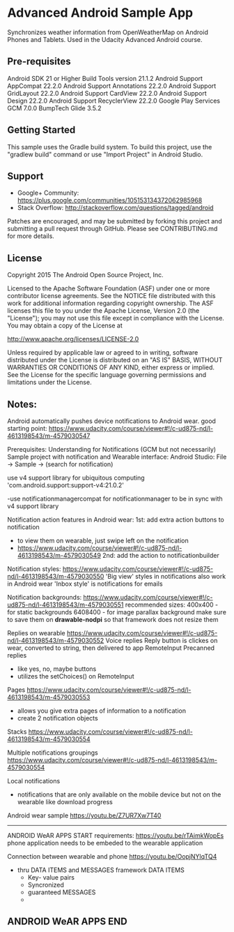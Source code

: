 Advanced Android Sample App
===================================

Synchronizes weather information from OpenWeatherMap on Android Phones and Tablets. Used in the Udacity Advanced Android course.

Pre-requisites
--------------
Android SDK 21 or Higher
Build Tools version 21.1.2
Android Support AppCompat 22.2.0
Android Support Annotations 22.2.0
Android Support GridLayout 22.2.0
Android Support CardView 22.2.0
Android Support Design 22.2.0
Android Support RecyclerView 22.2.0
Google Play Services GCM 7.0.0
BumpTech Glide 3.5.2


Getting Started
---------------
This sample uses the Gradle build system.  To build this project, use the
"gradlew build" command or use "Import Project" in Android Studio.

Support
-------

- Google+ Community: https://plus.google.com/communities/105153134372062985968
- Stack Overflow: http://stackoverflow.com/questions/tagged/android

Patches are encouraged, and may be submitted by forking this project and
submitting a pull request through GitHub. Please see CONTRIBUTING.md for more details.

License
-------
Copyright 2015 The Android Open Source Project, Inc.

Licensed to the Apache Software Foundation (ASF) under one or more contributor
license agreements.  See the NOTICE file distributed with this work for
additional information regarding copyright ownership.  The ASF licenses this
file to you under the Apache License, Version 2.0 (the "License"); you may not
use this file except in compliance with the License.  You may obtain a copy of
the License at

http://www.apache.org/licenses/LICENSE-2.0

Unless required by applicable law or agreed to in writing, software
distributed under the License is distributed on an "AS IS" BASIS, WITHOUT
WARRANTIES OR CONDITIONS OF ANY KIND, either express or implied.  See the
License for the specific language governing permissions and limitations under
the License.

Notes:
-------

Android automatically pushes device notifications to Android wear.
good starting point: https://www.udacity.com/course/viewer#!/c-ud875-nd/l-4613198543/m-4579030547


Prerequisites:
Understanding for Notifications (GCM but not necessarily)
Sample project with notification and Wearable interface:
Android Studio: File -> Sample -> (search for notification)

use v4 support library for ubiquitous computing
'com.android.support:support-v4:21.0.2'

-use notificationmanagercompat for notificationmanager to be in sync with v4 support library


Notification action features in Android wear:
1st: add extra action buttons to notification
 - to view them on wearable, just swipe left on the notification
 - https://www.udacity.com/course/viewer#!/c-ud875-nd/l-4613198543/m-4579030549
2nd: add the action to notificationbuilder

Notification styles:
https://www.udacity.com/course/viewer#!/c-ud875-nd/l-4613198543/m-4579030550
'Big view' styles in notifications also work in Android wear
'Inbox style' is notifications for emails

Notification backgrounds:
https://www.udacity.com/course/viewer#!/c-ud875-nd/l-4613198543/m-4579030551
recommended sizes:
400x400 - for static backgrounds
6408400 - for image parallax background
make sure to save them on <b>drawable-nodpi</b> so that framework does not resize them


Replies on wearable
https://www.udacity.com/course/viewer#!/c-ud875-nd/l-4613198543/m-4579030552
 Voice replies
    Reply button is clickes on wear, converted to string, then delivered to app
   RemoteInput
 Precanned replies
   - like yes, no, maybe buttons
   - utilizes the setChoices() on RemoteInput



Pages
https://www.udacity.com/course/viewer#!/c-ud875-nd/l-4613198543/m-4579030553
- allows you give extra pages of information to a notification
- create 2 notification objects


Stacks
https://www.udacity.com/course/viewer#!/c-ud875-nd/l-4613198543/m-4579030554

Multiple notifications groupings
https://www.udacity.com/course/viewer#!/c-ud875-nd/l-4613198543/m-4579030554

Local notifications
- notifications that are only available on the mobile device but not on the wearable like download progress

Android wear sample
https://youtu.be/Z7UR7Xw7T40


-----------------------------------
ANDROID WeAR APPS START
requirements: https://youtu.be/rTAimkWopEs
phone application needs to be embeded to the wearable application

Connection between wearable and phone
https://youtu.be/OopjNYlqTQ4
- thru DATA ITEMS and MESSAGES framework
 DATA ITEMS
  - Key- value pairs
  - Syncronized
  - guaranteed
 MESSAGES
  -





ANDROID WeAR APPS END
-----------------------------------